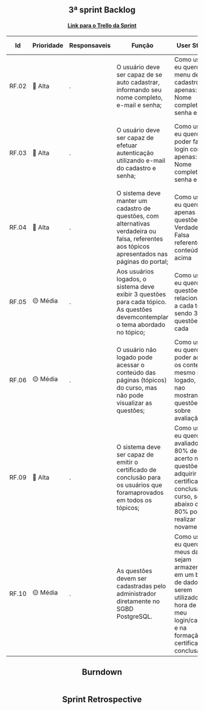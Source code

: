 <h2 align="center">3ª sprint Backlog</h2>

<h4 align="center">
  <a href="https://trello.com/b/YOPwfbq0/sprint-3" target="_blank">Link para o Trello da Sprint</a>
</h4>

| Id | Prioridade | Responsaveis | Função | User Stories | Definition of Done |
| -- | ---------- | ------------ | ------ | ------------ | ------------------ |
| RF.02 | 🔴 Alta | . | O usuário deve ser capaz de se auto cadastrar, informando seu nome completo, e-mail e senha; | Como usuário eu quero um menu de cadastro com apenas: Nome completo, senha e email | Criar uma janela de cadastro com nome, senha e email como identificadores de usuario |
| RF.03 | 🔴 Alta | . | O usuário deve ser capaz de efetuar autenticação utilizando e-mail do cadastro e senha; | Como usuário eu quero poder fazer login com apenas: Nome completo, senha e email | Criar um janela de login utlizando o dados fornecidos pelo cadastro para conectar o usuario a plataforma |
| RF.04 | 🔴 Alta | . | O sistema deve manter um cadastro de questões, com alternativas verdadeira ou falsa, referentes aos tópicos apresentados nas páginas do portal; | Como usuário eu quero apenas questões de Verdadeiro ou Falsa referentes ao conteúdo acima | Fazer as questões apenas Verdadeiras ou Falsas |
| RF.05 | 🟡 Média | . | Aos usuários logados, o sistema deve exibir 3 questões para cada tópico. As questões devemcontemplar o tema abordado no tópico; | Como usuário eu quero questões relacionadas a cada tópico sendo 3 questões para cada | Criar uma sessão de questões relacionadas a cada tópico com 3 questões de Verdadeiro ou Falso | Criar uma sessão de questões relacionadas a cada tópico com 3 questões de Verdadeiro ou Falso |
| RF.06 | 🟡 Média | . | O usuário não logado pode acessar o conteúdo das páginas (tópicos) do curso, mas não pode visualizar as questões; | Como usuário eu quero poder acessar os conteudos mesmo nao logado, mas nao mostrando as questões sobre avaliação | Criar um sistema para identificar quando usuario estiver logado e quando nao estiver, as questões nao vão aparecer | 
| RF.09 | 🔴 Alta | . | O sistema deve ser capaz de emitir o certificado de conclusão para os usuários que foramaprovados em todos os tópicos; | Como usuário eu quero ser avaliado com 80% de acerto nas questões para adquirir o certificado de conclusão do curso, se for abaixo de 80% poder realizar novamente | Criar um sistema de avaliação que conta as questões que forem corretas e ao passar de 80% de acertos ser emitido como "aprovado" e se não passar poder realizar novamente | 
| RF.10 | 🟡 Média | . | As questões devem ser cadastradas pelo administrador diretamente no SGBD PostgreSQL. | Como usuário eu quero que meus dados sejam armazenados em um banco de dados para serem utilizados na hora de fazer meu login/cadastro e na formação do certificado de conclusão | Criar um sistema de banco de dados no PostgreSQL e conectar ele ao site e armazenar a informação de todos os usuarios no back-end do site |
<h2 align="center">Burndown</h2>

<p align="center">
  <img src="">
</p>

<h2 align="center">Sprint Retrospective</h2>

<h4 align="center">
</h4>
